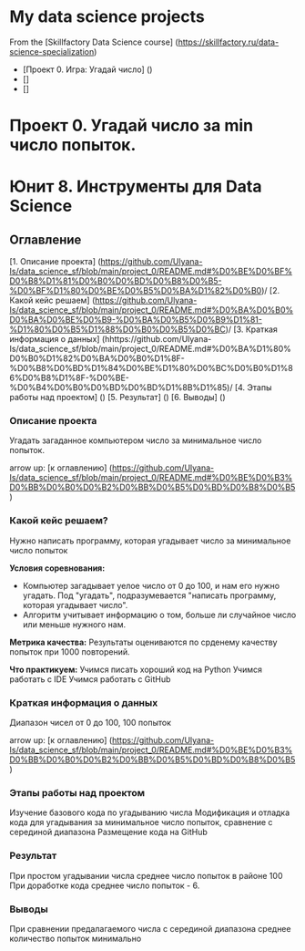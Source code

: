 # My data science projects

From the [Skillfactory Data Science course] (https://skillfactory.ru/data-science-specialization) 

* [Проект 0. Игра: Угадай число] ()
* []
* []

# Проект 0. Угадай число за min число попыток.

# Юнит 8. Инструменты для Data Science 

## Оглавление
[1. Описание проекта] (https://github.com/Ulyana-Is/data_science_sf/blob/main/project_0/README.md#%D0%BE%D0%BF%D0%B8%D1%81%D0%B0%D0%BD%D0%B8%D0%B5-%D0%BF%D1%80%D0%BE%D0%B5%D0%BA%D1%82%D0%B0)/
[2. Какой кейс решаем] (https://github.com/Ulyana-Is/data_science_sf/blob/main/project_0/README.md#%D0%BA%D0%B0%D0%BA%D0%BE%D0%B9-%D0%BA%D0%B5%D0%B9%D1%81-%D1%80%D0%B5%D1%88%D0%B0%D0%B5%D0%BC)/
[3. Краткая информация о данных] (hhttps://github.com/Ulyana-Is/data_science_sf/blob/main/project_0/README.md#%D0%BA%D1%80%D0%B0%D1%82%D0%BA%D0%B0%D1%8F-%D0%B8%D0%BD%D1%84%D0%BE%D1%80%D0%BC%D0%B0%D1%86%D0%B8%D1%8F-%D0%BE-%D0%B4%D0%B0%D0%BD%D0%BD%D1%8B%D1%85)/
[4. Этапы работы над проектом] ()
[5. Результат] ()
[6. Выводы] ()

### Описание проекта
Угадать загаданное компьютером число за минимальное число попыток.

arrow up: [к оглавлению] (https://github.com/Ulyana-Is/data_science_sf/blob/main/project_0/README.md#%D0%BE%D0%B3%D0%BB%D0%B0%D0%B2%D0%BB%D0%B5%D0%BD%D0%B8%D0%B5)

### Какой кейс решаем?
Нужно написать программу, которая угадывает число за минимальное число попыток 

**Условия соревнования:**

- Компьютер загадывает уелое число от 0 до 100, и нам его нужно угадать. Под "угадать", подразумевается "написать программу, которая угадывает число".
- Алгоритм учитывает информацию о том, больше ли случайное число или меньше нужного нам.

**Метрика качества:**
Результаты оцениваются по срденему качеству попыток при 1000 повторений.

**Что практикуем:**
Учимся писать хороший код на Python
Учимся работать с IDE
Учимся работать с GitHub

### Краткая информация о данных

Диапазон чисел от 0 до 100, 100 попыток

arrow up: [к оглавлению] (https://github.com/Ulyana-Is/data_science_sf/blob/main/project_0/README.md#%D0%BE%D0%B3%D0%BB%D0%B0%D0%B2%D0%BB%D0%B5%D0%BD%D0%B8%D0%B5)

### Этапы работы над проектом
Изучение базового кода по угадыванию числа
Модификация и отладка кода для угадывания за минимальное число попыток, сравнение с серединой диапазона
Размещение кода на GitHub

### Результат
При простом угадывании числа среднее число попыток в районе 100
При доработке кода среднее число попыток - 6.

### Выводы
При сравнении предалагаемого числа с серединой диапазона среднее количество попыток минимально 

